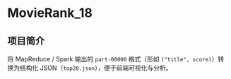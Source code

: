 # MovieRank_18

## 项目简介
将 MapReduce / Spark 输出的 `part-00000` 格式（形如 `("title", score)`）转换为结构化 JSON（`top20.json`），便于前端可视化与分析。
